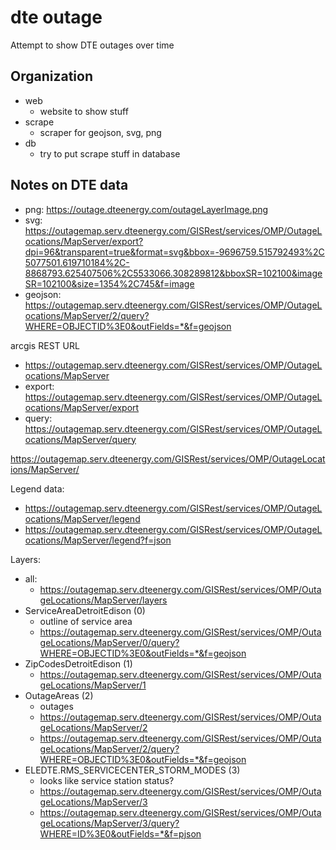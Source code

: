 # dte outage
Attempt to show DTE outages over time

## Organization

* web
  * website to show stuff
* scrape
  * scraper for geojson, svg, png
* db
  * try to put scrape stuff in database

## Notes on DTE data
* png: https://outage.dteenergy.com/outageLayerImage.png
* svg: https://outagemap.serv.dteenergy.com/GISRest/services/OMP/OutageLocations/MapServer/export?dpi=96&transparent=true&format=svg&bbox=-9696759.515792493%2C5077501.619710184%2C-8868793.625407506%2C5533066.308289812&bboxSR=102100&imageSR=102100&size=1354%2C745&f=image
* geojson: https://outagemap.serv.dteenergy.com/GISRest/services/OMP/OutageLocations/MapServer/2/query?WHERE=OBJECTID%3E0&outFields=*&f=geojson

arcgis REST URL
* https://outagemap.serv.dteenergy.com/GISRest/services/OMP/OutageLocations/MapServer
* export: https://outagemap.serv.dteenergy.com/GISRest/services/OMP/OutageLocations/MapServer/export
* query:  https://outagemap.serv.dteenergy.com/GISRest/services/OMP/OutageLocations/MapServer/query

https://outagemap.serv.dteenergy.com/GISRest/services/OMP/OutageLocations/MapServer/

Legend data:
* https://outagemap.serv.dteenergy.com/GISRest/services/OMP/OutageLocations/MapServer/legend
* https://outagemap.serv.dteenergy.com/GISRest/services/OMP/OutageLocations/MapServer/legend?f=json

Layers:
* all:
  * https://outagemap.serv.dteenergy.com/GISRest/services/OMP/OutageLocations/MapServer/layers
* ServiceAreaDetroitEdison (0)
  * outline of service area
  * https://outagemap.serv.dteenergy.com/GISRest/services/OMP/OutageLocations/MapServer/0/query?WHERE=OBJECTID%3E0&outFields=*&f=geojson
* ZipCodesDetroitEdison (1)
  * https://outagemap.serv.dteenergy.com/GISRest/services/OMP/OutageLocations/MapServer/1
* OutageAreas (2)
  * outages
  * https://outagemap.serv.dteenergy.com/GISRest/services/OMP/OutageLocations/MapServer/2
  * https://outagemap.serv.dteenergy.com/GISRest/services/OMP/OutageLocations/MapServer/2/query?WHERE=OBJECTID%3E0&outFields=*&f=geojson
* ELEDTE.RMS_SERVICECENTER_STORM_MODES (3)
  * looks like service station status?
  * https://outagemap.serv.dteenergy.com/GISRest/services/OMP/OutageLocations/MapServer/3
  * https://outagemap.serv.dteenergy.com/GISRest/services/OMP/OutageLocations/MapServer/3/query?WHERE=ID%3E0&outFields=*&f=pjson
